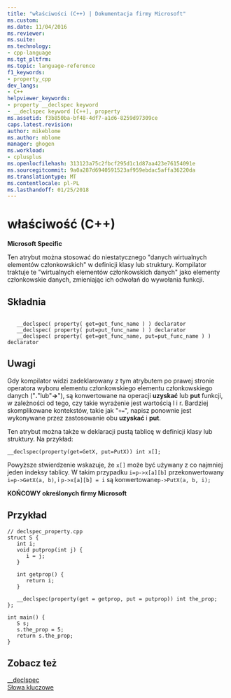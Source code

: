 ```yaml
---
title: "właściwości (C++) | Dokumentacja firmy Microsoft"
ms.custom: 
ms.date: 11/04/2016
ms.reviewer: 
ms.suite: 
ms.technology:
- cpp-language
ms.tgt_pltfrm: 
ms.topic: language-reference
f1_keywords:
- property_cpp
dev_langs:
- C++
helpviewer_keywords:
- property __declspec keyword
- __declspec keyword [C++], property
ms.assetid: f3b850ba-bf48-4df7-a1d6-8259d97309ce
caps.latest.revision: 
author: mikeblome
ms.author: mblome
manager: ghogen
ms.workload:
- cplusplus
ms.openlocfilehash: 313123a75c2fbcf295d1c1d87aa423e76154091e
ms.sourcegitcommit: 9a0a287d6940591523af959ebdac5affa36220da
ms.translationtype: MT
ms.contentlocale: pl-PL
ms.lasthandoff: 01/25/2018
---
```

# <a name="property-c"></a>właściwość (C++)
**Microsoft Specific**  
  
 Ten atrybut można stosować do niestatycznego "danych wirtualnych elementów członkowskich" w definicji klasy lub struktury. Kompilator traktuje te "wirtualnych elementów członkowskich danych" jako elementy członkowskie danych, zmieniając ich odwołań do wywołania funkcji.  
  
## <a name="syntax"></a>Składnia  
  
```  
  
   __declspec( property( get=get_func_name ) ) declarator  
   __declspec( property( put=put_func_name ) ) declarator  
   __declspec( property( get=get_func_name, put=put_func_name ) ) declarator  
```  
  
## <a name="remarks"></a>Uwagi  
 Gdy kompilator widzi zadeklarowany z tym atrybutem po prawej stronie operatora wyboru elementu członkowskiego elementu członkowskiego danych ("**.**"lub"**->**"), są konwertowane na operacji **uzyskać** lub **put** funkcji, w zależności od tego, czy takie wyrażenie jest wartością l i r. Bardziej skomplikowane kontekstów, takie jak "`+=`", napisz ponownie jest wykonywane przez zastosowanie obu **uzyskać** i **put**.  
  
 Ten atrybut można także w deklaracji pustą tablicę w definicji klasy lub struktury. Na przykład:  
  
```  
__declspec(property(get=GetX, put=PutX)) int x[];  
```  
  
 Powyższe stwierdzenie wskazuje, że `x[]` może być używany z co najmniej jeden indeksy tablicy. W takim przypadku `i=p->x[a][b]` przekonwertowany `i=p->GetX(a, b)`, i `p->x[a][b] = i` są konwertowane`p->PutX(a, b, i);`  
  
 **KOŃCOWY określonych firmy Microsoft**  
  
## <a name="example"></a>Przykład  
  
```  
// declspec_property.cpp  
struct S {  
   int i;  
   void putprop(int j) {   
      i = j;  
   }  
  
   int getprop() {  
      return i;  
   }  
  
   __declspec(property(get = getprop, put = putprop)) int the_prop;  
};  
  
int main() {  
   S s;  
   s.the_prop = 5;  
   return s.the_prop;  
}  
```  
  
## <a name="see-also"></a>Zobacz też  
 [__declspec](../cpp/declspec.md)   
 [Słowa kluczowe](../cpp/keywords-cpp.md)